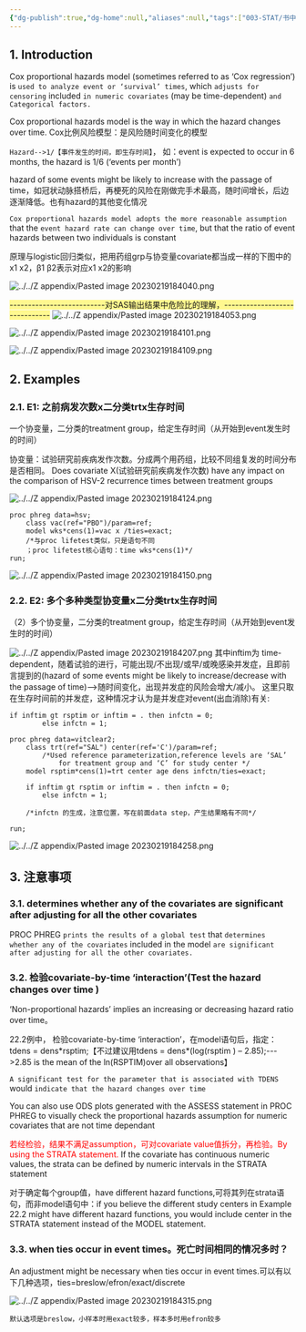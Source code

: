 ```yaml
---
{"dg-publish":true,"dg-home":null,"aliases":null,"tags":["003-STAT/书中的统计知识"],"permalink":"/003-STAT/书中的统计知识/第22章 The Cox Proportional Hazards Model生存分析带协变量/","dgPassFrontmatter":true}
---
```


## 1. Introduction

Cox proportional hazards model (sometimes referred to as ‘Cox regression’) is `used to analyze event or ‘survival’ times`, which `adjusts for censoring` included `in numeric covariates` (may be time-dependent) `and Categorical factors.`

Cox proportional hazards model is the way in which the hazard changes over time.
Cox比例风险模型：是风险随时间变化的模型    

`Hazard-->1/【事件发生的时间，即生存时间】`，
	如：event is expected to occur in 6 months, the hazard is 1/6 (‘events per month’)

hazard of some events might be likely to increase with the passage of time，如冠状动脉搭桥后，再梗死的风险在刚做完手术最高，随时间增长，后边逐渐降低。也有hazard的其他变化情况

`Cox proportional hazards model adopts the more reasonable assumption `that the `event hazard rate can change over time`, but that the ratio of event hazards between two individuals is constant

原理与logistic回归类似，把用药组grp与协变量covariate都当成一样的下图中的x1 x2，β1 β2表示对应x1 x2的影响

![../../Z appendix/Pasted image 20230219184040.png](/img/user/Z%20appendix/Pasted%20image%2020230219184040.png)

<span style="background:#fff88f">--------------------------对SAS输出结果中危险比的理解，------------------------------</span>
![../../Z appendix/Pasted image 20230219184053.png](/img/user/Z%20appendix/Pasted%20image%2020230219184053.png)

![../../Z appendix/Pasted image 20230219184101.png](/img/user/Z%20appendix/Pasted%20image%2020230219184101.png)  

![../../Z appendix/Pasted image 20230219184109.png](/img/user/Z%20appendix/Pasted%20image%2020230219184109.png)  

## 2. Examples

### 2.1. E1: 之前病发次数x二分类trtx生存时间

一个协变量，二分类的treatment group，给定生存时间（从开始到event发生时的时间） 

协变量：试验研究前疾病发作次数。分成两个用药组，比较不同组复发的时间分布是否相同。 
Does covariate X(试验研究前疾病发作次数) have any impact on the comparison of HSV-2 recurrence times between treatment groups

![../../Z appendix/Pasted image 20230219184124.png](/img/user/Z%20appendix/Pasted%20image%2020230219184124.png)  

```sas
proc phreg data=hsv;
	class vac(ref="PBO")/param=ref;
	model wks*cens(1)=vac x /ties=exact;
	/*与proc lifetest类似，只是语句不同
	；proc lifetest核心语句：time wks*cens(1)*/
run;
```

![../../Z appendix/Pasted image 20230219184150.png](/img/user/Z%20appendix/Pasted%20image%2020230219184150.png)

### 2.2. E2: 多个多种类型协变量x二分类trtx生存时间
（2）多个协变量，二分类的treatment group，给定生存时间（从开始到event发生时的时间）

![../../Z appendix/Pasted image 20230219184207.png](/img/user/Z%20appendix/Pasted%20image%2020230219184207.png)
其中inftim为 time-dependent，随着试验的进行，可能出现/不出现/或早/或晚感染并发症，且即前言提到的(hazard of some events might be likely to increase/decrease with the passage of time)-->随时间变化，出现并发症的风险会增大/减小。
这里只取在生存时间前的并发症，这种情况才认为是并发症对event(出血消除)有关:

```
if inftim gt rsptim or inftim = . then infctn = 0;      
        else infctn = 1; 
```

```sas
proc phreg data=vitclear2;
	class trt(ref="SAL") center(ref='C')/param=ref;
		/*Used reference parameterization,reference levels are ‘SAL’
			for treatment group and ‘C’ for study center */
	model rsptim*cens(1)=trt center age dens infctn/ties=exact;
	
	if inftim gt rsptim or inftim = . then infctn = 0;   
        else infctn = 1; 
	
	/*infctn 的生成，注意位置，写在前面data step，产生结果略有不同*/   
	
run;
```

![../../Z appendix/Pasted image 20230219184258.png](/img/user/Z%20appendix/Pasted%20image%2020230219184258.png) 

## 3. 注意事项

### 3.1. determines whether any of the covariates are significant after adjusting for all the other covariates

PROC PHREG `prints the results of a global test` that `determines whether any of the covariates` included in the model `are significant after adjusting for all the other covariates. `

### 3.2. 检验covariate-by-time ‘interaction’(Test the hazard changes over time )

‘Non-proportional hazards’ implies an increasing or decreasing hazard ratio over time。 

22.2例中，  检验covariate-by-time ‘interaction’，在model语句后，指定：tdens = dens\*rsptim;【不过建议用tdens = dens*(log(rsptim ) – 2.85);--->2.85 is the mean of the ln(RSPTIM)over all observations】

`A significant test for the parameter that is associated with TDENS` would `indicate that the hazard changes over time`

You can also use ODS plots generated with the ASSESS statement in PROC PHREG to visually check the proportional hazards assumption for numeric covariates that are not time dependant 

<font color="#ff0000">若经检验，结果不满足assumption，可对covariate value值拆分，再检验。By using the STRATA statement. </font>If the covariate has continuous numeric values, the strata can be defined by numeric intervals in the STRATA statement

对于确定每个group值，have different hazard functions,可将其列在strata语句，而非model语句中：if you believe the different study centers in Example 22.2 might have different hazard functions, you would include center in the STRATA statement instead of the MODEL statement.

### 3.3. when ties occur in event times。死亡时间相同的情况多时？

An adjustment might be necessary when ties occur in event times.可以有以下几种选项，ties=breslow/efron/exact/discrete

![../../Z appendix/Pasted image 20230219184315.png](/img/user/Z%20appendix/Pasted%20image%2020230219184315.png)

`默认选项是breslow，小样本时用exact较多，样本多时用efron较多`
